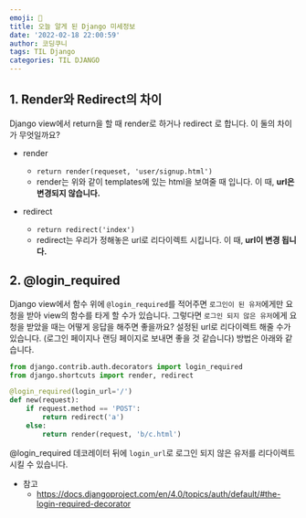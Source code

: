 ```yaml
---
emoji: 🦀
title: 오늘 알게 된 Django 미세정보
date: '2022-02-18 22:00:59'
author: 코딩쿠니
tags: TIL Django
categories: TIL DJANGO
---
```


## 1. Render와 Redirect의 차이
Django view에서 return을 할 때 render로 하거나 redirect 로 합니다. 이 둘의 차이가 무엇일까요? 
* render
  * `return render(requeset, 'user/signup.html')`   
  * render는 위와 같이 templates에 있는 html을 보여줄 때 입니다. 이 때, **url은 변경되지 않습니다.**

* redirect
  * `return redirect('index')`   
  * redirect는 우리가 정해놓은 url로 리다이렉트 시킵니다. 이 때, **url이 변경 됩니다.**

## 2. @login_required
Django view에서 함수 위에 `@login_required`를 적어주면 `로그인이 된 유저`에게만 요청을 받아 view의 함수를 타게 할 수가 있습니다. 그렇다면 `로그인 되지 않은 유저`에게 요청을 받았을 때는 어떻게 응답을 해주면 좋을까요? 설정된 url로 리다이렉트 해줄 수가 있습니다. (로그인 페이지나 랜딩 페이지로 보내면 좋을 것 같습니다) 방법은 아래와 같습니다.
```python
from django.contrib.auth.decorators import login_required
from django.shortcuts import render, redirect

@login_required(login_url='/')
def new(request):
    if request.method == 'POST':
        return redirect('a')
    else:
        return render(request, 'b/c.html')
```
@login_required 데코레이터 뒤에 `login_url`로 로그인 되지 않은 유저를 리다이렉트 시킬 수 있습니다.
* 참고
  * https://docs.djangoproject.com/en/4.0/topics/auth/default/#the-login-required-decorator